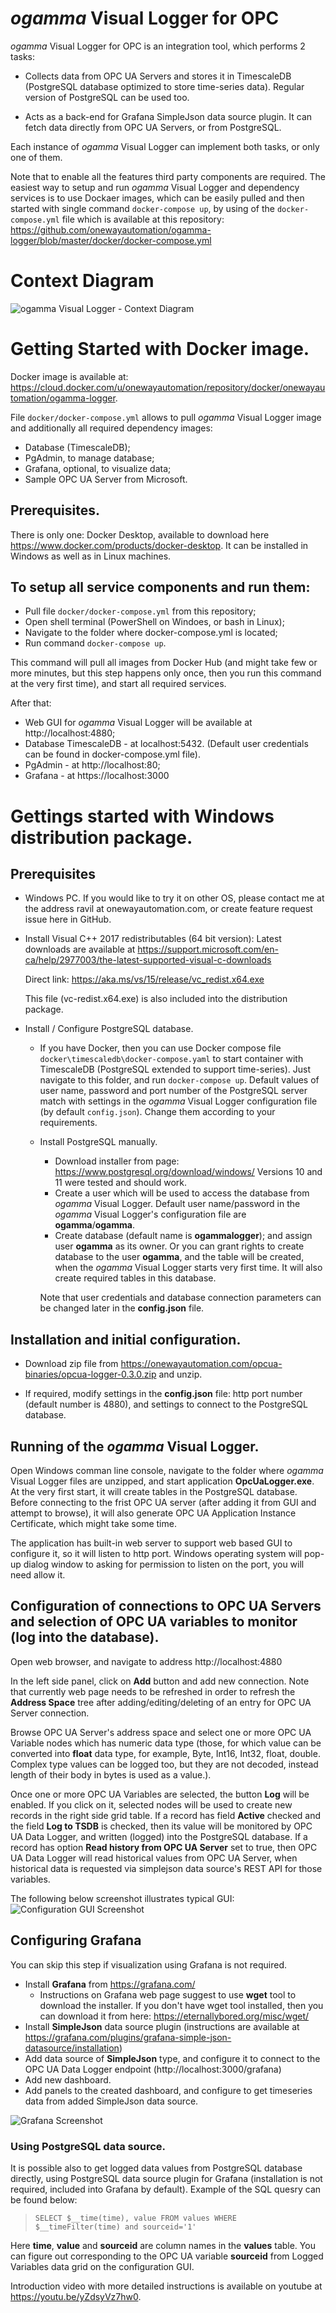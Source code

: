 # *ogamma* Visual Logger for OPC

*ogamma* Visual Logger for OPC is an integration tool, which performs 2 tasks:

* Collects data from OPC UA Servers and stores it in TimescaleDB (PostgreSQL database optimized to store time-series data). Regular version of PostgreSQL can be used too.

* Acts as a back-end for Grafana SimpleJson data source plugin. It can fetch data directly from OPC UA Servers, or from PostgreSQL. 

Each instance of *ogamma* Visual Logger can implement both tasks, or only one of them.

Note that to enable all the features third party components are required.  The easiest way to setup and run *ogamma* Visual Logger and dependency services is to use Dockaer images, which can be easily pulled and then started with single command ``docker-compose up``, by using of the ``docker-compose.yml`` file which is available at this repository: https://github.com/onewayautomation/ogamma-logger/blob/master/docker/docker-compose.yml

# Context Diagram
![*ogamma* Visual Logger - Context Diagram](https://raw.githubusercontent.com/onewayautomation/ogamma-logger/master/ContextDiagram.png)

# Getting Started with Docker image.

Docker image is available at: https://cloud.docker.com/u/onewayautomation/repository/docker/onewayautomation/ogamma-logger.

File ``docker/docker-compose.yml`` allows to pull *ogamma* Visual Logger image and additionally all required dependency images:
* Database (TimescaleDB);
* PgAdmin, to manage database;
* Grafana, optional, to visualize data;
* Sample OPC UA Server from Microsoft.

## Prerequisites.

There is only one: Docker Desktop, available to download here https://www.docker.com/products/docker-desktop. It can be installed in Windows as well as in Linux machines.

## To setup all service components and run them:

* Pull file ``docker/docker-compose.yml`` from this repository;
* Open shell terminal (PowerShell on Windoes, or bash in Linux);
* Navigate to the folder where docker-compose.yml is located;
* Run command ``docker-compose up``.

This command will pull all images from Docker Hub (and might take few or more minutes, but this step happens only once, then you run this command at the very first time), and start all required services.

After that:
* Web GUI for *ogamma* Visual Logger will be available at http://localhost:4880;
* Database TimescaleDB - at localhost:5432. (Default user credentials can be found in docker-compose.yml file).
* PgAdmin - at http://localhost:80;
* Grafana - at https://localhost:3000

# Gettings started with Windows distribution package.

## Prerequisites

* Windows PC. 
  If you would like to try it on other OS, please contact me at the address ravil at onewayautomation.com, or create feature request issue here in GitHub. 

* Install Visual C++ 2017 redistributables (64 bit version):
  Latest downloads are available at https://support.microsoft.com/en-ca/help/2977003/the-latest-supported-visual-c-downloads
  
  Direct link: https://aka.ms/vs/15/release/vc_redist.x64.exe

	This file (vc-redist.x64.exe) is also included into the distribution package.

* Install / Configure PostgreSQL database.

  * If you have Docker, then you can use Docker compose file ``docker\timescaledb\docker-compose.yaml`` to start container with TimescaleDB (PostgreSQL extended to support time-series). Just navigate to this folder, and run ``docker-compose up``. Default values of user name, password and port number of the PostgreSQL server match with settings in the *ogamma* Visual Logger configuration file (by default ``config.json``). Change them according to your requirements.

  * Install PostgreSQL manually.
    * Download installer from page: https://www.postgresql.org/download/windows/ Versions 10 and 11 were tested and should work.
    * Create a user which will be used to access the database from *ogamma* Visual Logger. Default user name/password in the *ogamma* Visual Logger's configuration file are **ogamma**/**ogamma**.
    * Create database (default name is **ogammalogger**); and assign user **ogamma** as its owner. Or you can grant rights to create database to the user **ogamma**, and the table will be created, when the *ogamma* Visual Logger starts very first time. It will also create required tables in this database. 
  
	Note that user credentials and database connection parameters can be changed later in the **config.json** file. 
 

## Installation and initial configuration.

* Download zip file from https://onewayautomation.com/opcua-binaries/opcua-logger-0.3.0.zip and unzip.

* If required, modify settings in the **config.json** file: http port number (default number is 4880), and settings to connect to the PostgreSQL database. 

## Running of the *ogamma* Visual Logger.

Open Windows comman line console, navigate to the folder where *ogamma* Visual Logger files are unzipped, and start application **OpcUaLogger.exe**. 
At the very first start, it will create tables in the PostgreSQL database. Before connecting to the frist OPC UA server (after adding it from GUI and attempt to browse), it will also generate OPC UA Application Instance Certificate, which might take some time.

The application has built-in web server to support web based GUI to configure it, so it will listen to http port. Windows operating system will pop-up dialog window to asking for permission to listen on the port, you will need allow it.

## Configuration of connections to OPC UA Servers and selection of OPC UA variables to monitor (log into the database).

Open web browser, and navigate to address http://localhost:4880

In the left side panel, click on **Add** button and add new connection. Note that currently web page needs to be refreshed in order to refresh the **Address Space** tree after adding/editing/deleting of an entry for OPC UA Server connection.

Browse OPC UA Server's address space and select one or more OPC UA Variable nodes which has numeric data type 
(those, for which value can be converted into **float** data type, for example, Byte, Int16, Int32, float, double. Complex type values can be logged too, but they are not decoded, instead length of their body in bytes is used as a value.).

Once one or more OPC UA Variables are selected, the button **Log** will be enabled. 
If you click on it, selected nodes will be used to create 
new records in the right side grid table. If a record has field **Active** checked and the field **Log to TSDB** is checked, then its value will be monitored by OPC UA Data Logger, and written (logged) into the PostgreSQL database. 
If a record has option **Read history from OPC UA Server** set to true, then OPC UA Data Logger will read historical values from OPC UA Server, when historical data is requested via simplejson data source's REST API for those variables. 

The following below screenshot illustrates typical GUI:
![Configuration GUI Screenshot](https://raw.githubusercontent.com/onewayautomation/OPC-UA-Data-Logger/master/Config-Gui-Screenshot.png)

## Configuring Grafana

You can skip this step if visualization using Grafana is not required.

* Install **Grafana** from https://grafana.com/
  * Instructions on Grafana web page suggest to use **wget** tool to download the installer. 
  If you don't have wget tool installed, then you can download it from here: https://eternallybored.org/misc/wget/
* Install **SimpleJson** data source plugin (instructions are available at https://grafana.com/plugins/grafana-simple-json-datasource/installation)
* Add data source of **SimpleJson** type, and configure it to connect to the OPC UA Data Logger endpoint (http://localhost:3000/grafana)
* Add new dashboard.
* Add panels to the created dashboard, and configure to get timeseries data from added SimpleJson data source.

![Grafana Screenshot](https://raw.githubusercontent.com/onewayautomation/OPC-UA-Data-Logger/master/Grafana-Screenshot.png)

### Using PostgreSQL data source.
It is possible also to get logged data values from PostgreSQL database directly, 
using PostgreSQL data source plugin for Grafana (installation is not required, included into Grafana by default).
Example of the SQL quesry can be found below:

>` SELECT
  $__time(time),
  value
FROM
  values
WHERE
  $__timeFilter(time) and sourceid='1'
`

Here **time**, **value** and **sourceid** are column names in the **values** table. 
You can figure out corresponding to the OPC UA variable **sourceid** from 
Logged Variables data grid on the configuration GUI.

Introduction video with more detailed instructions is available on youtube at https://youtu.be/yZdsyVz7hw0.